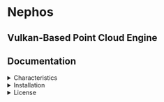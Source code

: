 # Nephos
## Vulkan-Based Point Cloud Engine

## Documentation

<!-- ------------------------- -->
<details><summary>Characteristics</summary>

Hackable point cloud / mesh / mkv visualization and processing.

</details>

<!-- ------------------------- -->
<details><summary>Installation</summary>
For now the engine is only supported for Linux OS and was tested on Ubuntu 22.04LTS.

To proceed with the installation, run the script file in the program directory
```
./install.sh
```

Then compile and run the executable
```
 mkdir build && cd build && cmake .. && make -j4 && ./executable
 or
 ./run.sh
```
</details>

<!-- ------------------------- -->
<details><summary>License</summary>

 # Creative Commons Attribution-NonCommercial 4.0 International License (CC BY-NC 4.0)

 **You are free to:**

 - **Share**: Copy and redistribute the material in any medium or format.
 - **Adapt**: Remix, transform, and build upon the material.

 **Under the following terms:**

 - **Attribution**: You must give appropriate credit, provide a link to the license, and indicate if changes were made. You may do so in any reasonable manner, but not in any way that suggests the licensor endorses you or your use.
 - **NonCommercial**: You may not use the material for commercial purposes.

 **No additional restrictions:**

 - You may not apply legal terms or technological measures that legally restrict others from doing anything the license permits.

 **Notices:**

 - You do not have to comply with the license for elements of the material in the public domain or where your use is permitted by an applicable exception or limitation.
 - No warranties are given. The license may not give you all the permissions necessary for your intended use. For example, other rights such as publicity, privacy, or moral rights may limit how you use the material.

 For the full legal text, see [CC BY-NC 4.0 License](https://creativecommons.org/licenses/by-nc/4.0/legalcode).

</details>
